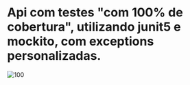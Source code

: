 # Api com testes "com 100% de cobertura", utilizando junit5 e mockito, com exceptions personalizadas.


![100](https://github.com/denishpcinfo/api-testes-junit5-mockito/assets/17712719/9fd71b9c-2506-4553-b563-2d6f01b898a0)
